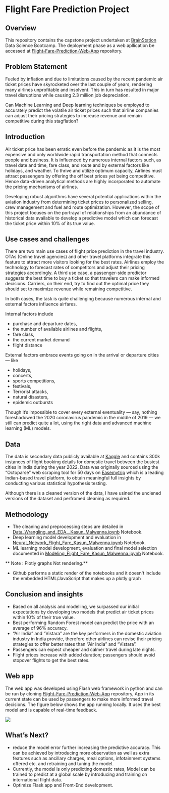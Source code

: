 # Flight Fare Prediction Project

## Overview
This repository contains the capstone project undertaken at [BrainStation](https://brainstation.io/) Data Science Bootcamp. The deployment phase as a web apllication be accessed at [Flight-Fare-Prediction-Web-App](https://github.com/KasunMalwenna/Flight-Fare-Prediction-Web-App.git) repository.

## Problem Statement
Fueled by inflation and due to limitations caused by the recent pandemic air ticket prices have skyrocketed over the last couple of years, rendering many airlines unprofitable and insolvent. This in turn has resulted in major travel disruptions while causing 2.3 million job depreciation.

Can Machine Learning and Deep learning techniques be employed to accurately predict the volatile air ticket prices such that airline companies can adjust their pricing strategies to increase revenue and remain competitive during this stagflation? 

## Introduction
Air ticket price has been erratic even before the pandemic as it is the most expensive and only worldwide rapid transportation method that connects people and business. It is influenced by numerous internal factors such, as travel date and time, fare class, and route and by external factors like holidays, and weather. To thrive and utilize optimum capacity, Airlines must attract passengers by offering the off best prices yet being competitive. Hence data-driven analytical methods are highly incorporated to automate the pricing mechanisms of airlines.

Developing robust algorithms have several potential applications within the aviation industry from determining ticket prices to personalized selling, crew management and fuel and route optimization. However, the scope of this project focuses on the portrayal of relationships from an abundance of historical data available to develop a predictive model which can forecast the ticket price within 10% of its true value. 

## Use cases and challenges
There are two main use cases of flight price prediction in the travel industry. OTAs (Online travel agencies) and other travel platforms integrate this feature to attract more visitors looking for the best rates. Airlines employ the technology to forecast rates of competitors and adjust their pricing strategies accordingly.
A third use case, a passenger-side predictor suggests the best time to buy a ticket so that travelers can make informed decisions. Carriers, on their end, try to find out the optimal price they should set to maximize revenue while remaining competitive.

In both cases, the task is quite challenging because numerous internal and external factors influence airfares.

Internal factors include

- purchase and departure dates,
- the number of available airlines and flights,
- fare class,
- the current market demand
- flight distance

External factors embrace events going on in the arrival or departure cities — like

- holidays,
- concerts,
- sports competitions,
- festivals,
- Terrorist attacks,
- natural disasters,
- epidemic outbursts

Though it’s impossible to cover every external eventuality — say, nothing foreshadowed the 2020 coronavirus pandemic in the middle of 2019 — we still can predict quite a lot, using the right data and advanced machine learning (ML) models.

## Data
The data is secondary data publicly available at [Kaggle](https://www.kaggle.com/datasets/shubhambathwal/flight-price-prediction?select=Clean_Dataset.csv) and contains 300k instances of flight booking details for domestic travel between the busiest cities in India during the year 2022. Data was originally sourced using the “Octoparse” web scraping tool for 50 days on [Easemytrip](https://www.easemytrip.com/) which is a leading Indian-based travel platform, to obtain meaningful full insights by conducting various statistical hypothesis testing.

Although there is a cleaned version of the data, I have usined the unclened versions of the dataset and perfromed cleaning as required.

## Methodology
- The cleaning and preprocessing steps are detailed in [Data_Wrangling_and_EDA__Kasun_Malwenna.ipynb](Data_Wrangling_and_EDA__Kasun_Malwenna.ipynb) Notebook.
- Deep learning model development and evaluation in [Neural_Network_Flight_Fare_Kasun_Malwenna.ipynb](Neural_Network_Flight_Fare_Kasun_Malwenna.ipynb) Notebook.
- ML learning model development, evaluation and final model selection documented in [Modeling_Flight_Fare_Kasun_Malwenna.ipynb](Modeling_Flight_Fare_Kasun_Malwenna.ipynb) Notebook.

** Note :  Plotly graphs Not rendering.**
* Github performs a static render of the notebooks and it doesn't include the embedded HTML/JavaScript that makes up a plotly graph


## Conclusion and insights
- Based on all analysis and modelling, we surpassed our initial expectations by developing two models that predict air ticket prices within 10% of their true value.
- Best performing Random Forest model can predict the price with an average of 96% accuracy.
- “Air India” and “Vistara” are the key performers in the domestic aviation industry in India provide, therefore other airlines can revise their pricing strategies to offer better rates than “Air India” and “Vistara”.
- Passengers can expect cheaper and calmer travel during late nights.
- Flight prices increase with added duration; passengers should avoid stopover flights to get the best rates.

## Web app
The web app was developed using Flash web framework in python and can be run by cloning [Flight-Fare-Prediction-Web-App](https://github.com/KasunMalwenna/Flight-Fare-Prediction-Web-App.git) repository,
App in its current state can be used by passengers to make more informed travel decisions. The figure below shows the app running locally. It uses the best model and is capable of real-time feedback.


![](https://i.imgur.com/HroclkL.jpg)


## What’s Next?
- reduce the model error further increasing the predictive accuracy. This can be achieved by introducing more observation as well as extra features such as ancillary charges, meal options, infotainment systems offered etc. and retraining and tuning the model.
- Currently, the model is only predicting domestic rates, Model can be trained to predict at a global scale by introducing and training on international flight data.
- Optimize Flask app and Front-End development.
